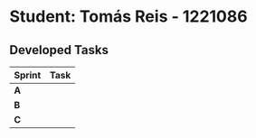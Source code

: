 # Student: Tomás Reis - 1221086

## Developed Tasks

| Sprint | Task                                                                                                                                                                                                    |
|--------|---------------------------------------------------------------------------------------------------------------------------------------------------------------------------------------------------------|
| **A**  |                            |
| **B**  |                               |
| **C**  |                              |
